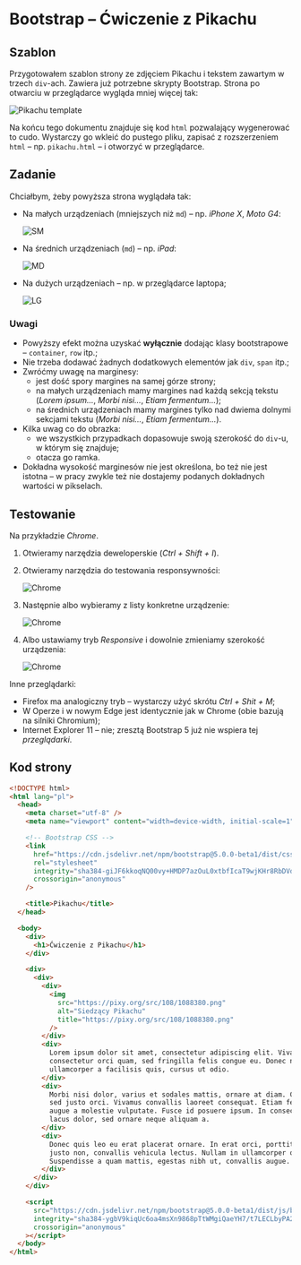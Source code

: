 # Bootstrap – Ćwiczenie z Pikachu

## Szablon

Przygotowałem szablon strony ze zdjęciem Pikachu i tekstem zawartym w trzech `div`-ach. Zawiera już potrzebne skrypty
Bootstrap. Strona po otwarciu w przeglądarce wygląda mniej więcej tak:

![Pikachu template](images/pika-1.png)

Na końcu tego dokumentu znajduje się kod `html` pozwalający wygenerować to cudo. Wystarczy go wkleić do pustego pliku,
zapisać z rozszerzeniem `html` – np. `pikachu.html` – i otworzyć w przeglądarce.

## Zadanie

Chciałbym, żeby powyższa strona wyglądała tak:

- Na małych urządzeniach (mniejszych niż `md`) – np. _iPhone X_, _Moto G4_:

  ![SM](images/pika-sm.png)

- Na średnich urządzeniach (`md`) – np. _iPad_:

  ![MD](images/pika-md.png)

- Na dużych urządzeniach – np. w przeglądarce laptopa;

  ![LG](images/pika-lg.png)

### Uwagi

- Powyższy efekt można uzyskać **wyłącznie** dodając klasy bootstrapowe – `container`, `row` itp.;
- Nie trzeba dodawać żadnych dodatkowych elementów jak `div`, `span` itp.;
- Zwróćmy uwagę na marginesy:
    - jest dość spory margines na samej górze strony;
    - na małych urządzeniach mamy margines nad każdą sekcją tekstu (_Lorem ipsum..._, _Morbi nisi..._, _Etiam
      fermentum..._);
    - na średnich urządzeniach mamy margines tylko nad dwiema dolnymi sekcjami tekstu (_Morbi nisi..._, _Etiam
      fermentum..._).
- Kilka uwag co do obrazka:
    - we wszystkich przypadkach dopasowuje swoją szerokość do `div`-u, w którym się znajduje;
    - otacza go ramka.
- Dokładna wysokość marginesów nie jest określona, bo też nie jest istotna – w pracy zwykle też nie dostajemy podanych
  dokładnych wartości w pikselach.

## Testowanie

Na przykładzie _Chrome_.

1. Otwieramy narzędzia deweloperskie (_Ctrl + Shift + I_).
1. Otwieramy narzędzia do testowania responsywności:

   ![Chrome](images/chrome-1.png)

1. Następnie albo wybieramy z listy konkretne urządzenie:

   ![Chrome](images/chrome-2.png)

1. Albo ustawiamy tryb _Responsive_ i dowolnie zmieniamy szerokość urządzenia:

   ![Chrome](images/chrome-3.png)

Inne przeglądarki:

- Firefox ma analogiczny tryb – wystarczy użyć skrótu _Ctrl + Shit + M_;
- W Operze i w nowym Edge jest identycznie jak w Chrome (obie bazują na silniki Chromium);
- Internet Explorer 11 – nie; zresztą Bootstrap 5 już nie wspiera tej _przeglądarki_.

## Kod strony

```html
<!DOCTYPE html>
<html lang="pl">
  <head>
    <meta charset="utf-8" />
    <meta name="viewport" content="width=device-width, initial-scale=1" />

    <!-- Bootstrap CSS -->
    <link
      href="https://cdn.jsdelivr.net/npm/bootstrap@5.0.0-beta1/dist/css/bootstrap.min.css"
      rel="stylesheet"
      integrity="sha384-giJF6kkoqNQ00vy+HMDP7azOuL0xtbfIcaT9wjKHr8RbDVddVHyTfAAsrekwKmP1"
      crossorigin="anonymous"
    />

    <title>Pikachu</title>
  </head>

  <body>
    <div>
      <h1>Ćwiczenie z Pikachu</h1>
    </div>

    <div>
      <div>
        <div>
          <img
            src="https://pixy.org/src/108/1088380.png"
            alt="Siedzący Pikachu"
            title="https://pixy.org/src/108/1088380.png"
          />
        </div>
        <div>
          Lorem ipsum dolor sit amet, consectetur adipiscing elit. Vivamus
          consectetur orci quam, sed fringilla felis congue eu. Donec nibh dui,
          ullamcorper a facilisis quis, cursus ut odio.
        </div>
        <div>
          Morbi nisi dolor, varius et sodales mattis, ornare at diam. Curabitur
          sed justo orci. Vivamus convallis laoreet consequat. Etiam fermentum
          augue a molestie vulputate. Fusce id posuere ipsum. In consectetur
          lacus dolor, sed ornare neque aliquam a.
        </div>
        <div>
          Donec quis leo eu erat placerat ornare. In erat orci, porttitor vel
          justo non, convallis vehicula lectus. Nullam in ullamcorper quam.
          Suspendisse a quam mattis, egestas nibh ut, convallis augue.
        </div>
      </div>
    </div>

    <script
      src="https://cdn.jsdelivr.net/npm/bootstrap@5.0.0-beta1/dist/js/bootstrap.bundle.min.js"
      integrity="sha384-ygbV9kiqUc6oa4msXn9868pTtWMgiQaeYH7/t7LECLbyPA2x65Kgf80OJFdroafW"
      crossorigin="anonymous"
    ></script>
  </body>
</html>
```
